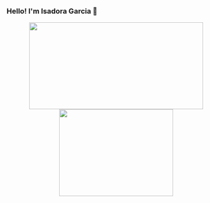 ### Hello! I'm Isadora Garcia 👋
<div align="center">
  <a href="https://github.com/isagarci4">
  <img height="200px" width="400px" src="https://github-readme-stats.vercel.app/api?username=isagarci4&show_icons=true&theme=nightowl&include_all_commits=true&count_private=true"/>
  <img height="200px" width="262px" src="https://github-readme-stats.vercel.app/api/top-langs/?username=isagarci4&layout=compact&langs_count=7&theme=nightowl"/>
</div>
  
  

